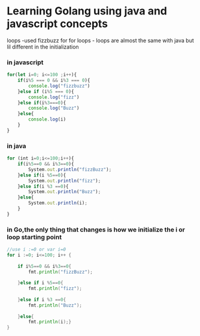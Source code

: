 # Learning Golang using java and javascript concepts

loops -used fizzbuzz for for loops -
loops are almost the same with java but lil different in the initialization
### in javascript
```javascript
for(let i=0; i<=100 ;i++){
    if(i%5 === 0 && i%3 === 0){
        console.log("fizzbuzz")
    }else if (i%5 === 0){
        console.log("fizz")
    }else if(i%3===0){
        console.log("Buzz")
    }else{
        console.log(i)
    }
}
```
### in java
```javascript
for (int i=0;i<=100;i++){
    if(i%5==0 && i%3==0){
        System.out.println("fizzBuzz");
    }else if(i %5==0){
        System.out.println("fizz");
    }else if(i %3 ==0){
        System.out.println("Buzz");
    }else{
        System.out.println(i);
    }
}
```

### in Go,the only thing that changes is how we initialize the i or loop starting point
```go
//use i :=0 or var i=0
for i :=0; i<=100; i++ {
	
    if i%5==0 && i%3==0{
        fmt.println("fizzBuzz");
		
    }else if i %5==0{
        fmt.println("fizz");
		
    }else if i %3 ==0{
        fmt.println("Buzz");
		
    }else{
		fmt.println(i);}
}
```